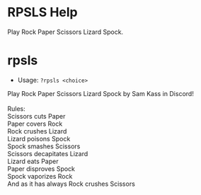 # RPSLS Help

Play Rock Paper Scissors Lizard Spock.

# rpsls
 - Usage: `?rpsls <choice> `

Play Rock Paper Scissors Lizard Spock by Sam Kass in Discord!<br/><br/>Rules:<br/>Scissors cuts Paper<br/>Paper covers Rock<br/>Rock crushes Lizard<br/>Lizard poisons Spock<br/>Spock smashes Scissors<br/>Scissors decapitates Lizard<br/>Lizard eats Paper<br/>Paper disproves Spock<br/>Spock vaporizes Rock<br/>And as it has always Rock crushes Scissors

